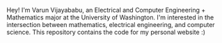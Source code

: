 Hey! I'm Varun Vijayababu, an Electrical and Computer Engineering + Mathematics major at the University of Washington. I'm interested in the intersection between mathematics, electrical engineering, and computer science. This repository contains the code for my personal website :)
